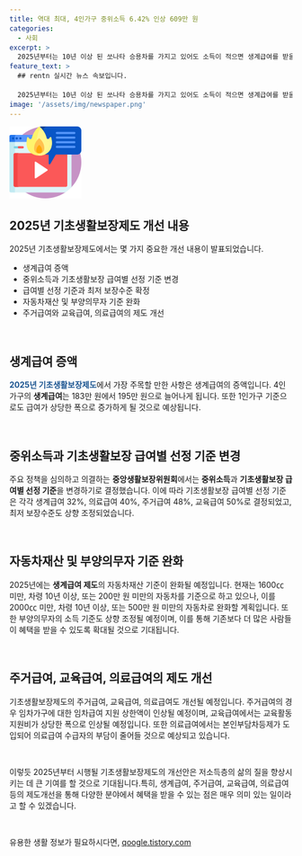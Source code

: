 ```yaml
---
title: 역대 최대, 4인가구 중위소득 6.42% 인상 609만 원
categories:
  - 사회
excerpt: >
  2025년부터는 10년 이상 된 쏘나타 승용차를 가지고 있어도 소득이 적으면 생계급여를 받을 수 있게 됐다. 보건복지부는 최저보장수준과 급여별 선정 기준을 개정하여 약 7만 1000명이 새롭게 생계급여를 수급할 것으로 예상된다. 또한 의료급여제도도 개선될 예정이다. 정부는 이러한 변경으로 수급대상의 확대와 사각지대의 해소를 위해 노력하고 있다. 더 많은 사람들이 혜택을 받을 수 있도록 제도들이 개선된 것으로 보인다.
feature_text: >
  ## rentn 실시간 뉴스 속보입니다.

  2025년부터는 10년 이상 된 쏘나타 승용차를 가지고 있어도 소득이 적으면 생계급여를 받을 수 있게 됐다. 보건복지부는 최저보장수준과 급여별 선정 기준을 개정하여 약 7만 1000명이 새롭게 생계급여를 수급할 것으로 예상된다. 또한 의료급여제도도 개선될 예정이다. 정부는 이러한 변경으로 수급대상의 확대와 사각지대의 해소를 위해 노력하고 있다. 더 많은 사람들이 혜택을 받을 수 있도록 제도들이 개선된 것으로 보인다.
image: '/assets/img/newspaper.png'
---
```


<p><img src="/assets/img/news.png" alt="rentncar 속보" /></p>

<h2 data-ke-size="size26">2025년 기초생활보장제도 개선 내용</h2>

<p>2025년 기초생활보장제도에서는 몇 가지 중요한 개선 내용이 발표되었습니다.</p>

<ul>
    <li>생계급여 증액</li>
    <li>중위소득과 기초생활보장 급여별 선정 기준 변경</li>
    <li>급여별 선정 기준과 최저 보장수준 확정</li>
    <li>자동차재산 및 부양의무자 기준 완화</li>
    <li>주거급여와 교육급여, 의료급여의 제도 개선</li>
</ul>

<p data-ke-size="size16">&nbsp;</p>

<h2 data-ke-size="size26">생계급여 증액</h2>

<p><b><span style="color: #1a5490;">2025년 기초생활보장제도</span></b>에서 가장 주목할 만한 사항은 생계급여의 증액입니다. 4인가구의 <b>생계급여</b>는 183만 원에서 195만 원으로 늘어나게 됩니다. 또한 1인가구 기준으로도 급여가 상당한 폭으로 증가하게 될 것으로 예상됩니다.</p>

<p data-ke-size="size16">&nbsp;</p>

<h2 data-ke-size="size26">중위소득과 기초생활보장 급여별 선정 기준 변경</h2>

<p>주요 정책을 심의하고 의결하는 <b>중앙생활보장위원회</b>에서는 <b>중위소득</b>과 <b>기초생활보장 급여별 선정 기준</b>을 변경하기로 결정했습니다. 이에 따라 기초생활보장 급여별 선정 기준은 각각 생계급여 32%, 의료급여 40%, 주거급여 48%, 교육급여 50%로 결정되었고, 최저 보장수준도 상향 조정되었습니다.</p>

<p data-ke-size="size16">&nbsp;</p>

<h2 data-ke-size="size26">자동차재산 및 부양의무자 기준 완화</h2>

<p>2025년에는 <b>생계급여 제도</b>의 자동차재산 기준이 완화될 예정입니다. 현재는 1600㏄ 미만, 차령 10년 이상, 또는 200만 원 미만의 자동차를 기준으로 하고 있으나, 이를 2000㏄ 미만, 차령 10년 이상, 또는 500만 원 미만의 자동차로 완화할 계획입니다. 또한 부양의무자의 소득 기준도 상향 조정될 예정이며, 이를 통해 기존보다 더 많은 사람들이 혜택을 받을 수 있도록 확대될 것으로 기대됩니다.</p>

<p data-ke-size="size16">&nbsp;</p>

<h2 data-ke-size="size26">주거급여, 교육급여, 의료급여의 제도 개선</h2>

<p>기초생활보장제도의 주거급여, 교육급여, 의료급여도 개선될 예정입니다. 주거급여의 경우 임차가구에 대한 임차급여 지원 상한액이 인상될 예정이며, 교육급여에서는 교육활동지원비가 상당한 폭으로 인상될 예정입니다. 또한 의료급여에서는 본인부담차등제가 도입되어 의료급여 수급자의 부담이 줄어들 것으로 예상되고 있습니다.</p>

<p data-ke-size="size16">&nbsp;</p>

<p>이렇듯 2025년부터 시행될 기초생활보장제도의 개선안은 저소득층의 삶의 질을 향상시키는 데 큰 기여를 할 것으로 기대됩니다.특히, 생계급여, 주거급여, 교육급여, 의료급여 등의 제도개선을 통해 다양한 분야에서 혜택을 받을 수 있는 점은 매우 의미 있는 일이라고 할 수 있겠습니다. <p data-ke-size="size16">&nbsp;</p></p>
유용한 생활 정보가 필요하시다면, <a href="https://qoogle.tistory.com" rel="dofollow">qoogle.tistory.com</a>


